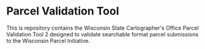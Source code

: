 # Parcel Validation Tool

This is repository contains the Wisconsin State Cartographer's Office Parcel Validation Tool 2 designed to validate searchable format parcel submissions to the Wisconsin Parcel Initiative.